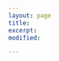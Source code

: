 ```yaml
---
layout: page
title: 
excerpt: 
modified:

---
```



<html>

<head>

<script>

function startTime() {
  
  var pretime = new Date(2015,6,27,3,0,0);
  var nowtime = new Date();

  var delta = Math.floor((nowtime - pretime)/1000);

  var days = Math.floor(delta / 86400);
  delta -= days * 86400;

  var hours = Math.floor(delta / 3600) % 24;
  delta -= hours * 3600;

  var minutes = Math.floor(delta / 60) % 60;
  delta -= minutes * 60;

  var seconds = delta % 60;  // in theory the modulus is not required

  document.getElementById('time').innerHTML = "I have fallen in love with Xin for " + days+" days "+hours+" hours "+minutes + " minutes " + seconds + " seconds."

  t = setTimeout(function() {
    startTime()
  }, 500);
}


startTime();


</script>

</head>

<body onload="startTime();">

<div id="time"></div>

</body>

</html>